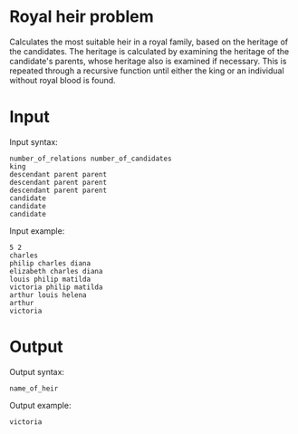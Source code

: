 # Royal heir problem
Calculates the most suitable heir in a royal family, based on the heritage of the candidates. The heritage is calculated by examining the heritage of the candidate's parents, whose heritage also is examined if necessary. This is repeated through a recursive function until either the king or an individual without royal blood is found.
# Input
Input syntax:
```
number_of_relations number_of_candidates
king
descendant parent parent
descendant parent parent
descendant parent parent
candidate
candidate
candidate
```
Input example:
```
5 2
charles
philip charles diana
elizabeth charles diana
louis philip matilda
victoria philip matilda
arthur louis helena
arthur
victoria

```
# Output
Output syntax:
```
name_of_heir
```
Output example:
```
victoria
```
